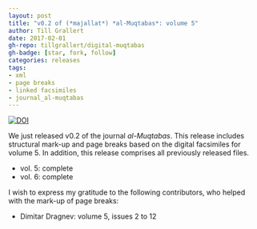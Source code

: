 ```yaml
---
layout: post
title: "v0.2 of (*majallat*) *al-Muqtabas*: volume 5"
author: Till Grallert
date: 2017-02-01
gh-repo: tillgrallert/digital-muqtabas
gh-badge: [star, fork, follow]
categories: releases
tags:
- xml
- page breaks
- linked facsimiles
- journal_al-muqtabas
---
```


[![DOI](https://zenodo.org/badge/DOI/10.5281/zenodo.266830.svg)](https://doi.org/10.5281/zenodo.266830)

We just released v0.2 of the journal *al-Muqtabas*. This release includes structural mark-up and page breaks based on the digital facsimiles for volume 5. In addition, this release comprises all previously released files.

- vol. 5: complete
- vol. 6: complete

I wish to express my gratitude to the following contributors, who helped with the mark-up of page breaks:

- Dimitar Dragnev: volume 5, issues 2 to 12